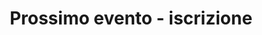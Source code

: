---
title: "Prossimo evento - iscrizione"
layout: "redirect"
description: "Form iscrizione al prossimo evento"
---